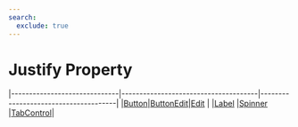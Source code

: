 ```yaml
---
search:
  exclude: true
---
```


<h1 class="heading"><span class="name">Justify Property</span></h1>

|------------------------------|--------------------------------------|--------------------------------------|
|[Button](../objects/button.md)|[ButtonEdit](../objects/buttonedit.md)|[Edit](../objects/edit.md)            |
|[Label](../objects/label.md)  |[Spinner](../objects/spinner.md)      |[TabControl](../objects/tabcontrol.md)|
